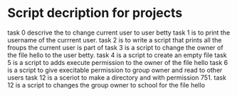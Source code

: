 # Script decription for projects
task 0 descrive the to change current user to user betty
task 1 is to print the username of the currrent user.
task 2 is to write a script that prints all the froups the current user is part of
task 3 is a script to change the owner of the file hello to the user betty.
task 4 is a script to create an empty file
task 5 is a script to adds execute permission to the owner of the file hello
task 6 is a script to give execitable permission to group owner and read to other users
task 12 is a sceriot to make a directory and with permission 751.
task 12 is a script to  changes the group owner to school for the file hello
